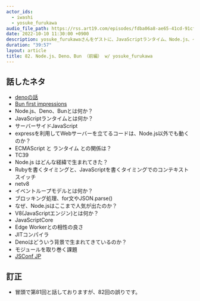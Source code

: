 ```yaml
---
actor_ids:
  - iwashi
  - yosuke_furukawa
audio_file_path: https://rss.art19.com/episodes/fdba06a8-ae65-41cd-91cf-8840a28edeb5.mp3
date: 2022-10-10 11:30:00 +0900
description: yosuke_furukawaさんをゲストに、JavaScriptランタイム、Node.js、イベントループモデル、JavaScriptエンジン、Denoの生まれた経緯について語っていただいたエピソードです。
duration: "39:57"
layout: article
title: 82. Node.js、Deno、Bun （前編） w/ yosuke_furukawa
---
```


## 話したネタ

- [denoの話](https://speakerdeck.com/yosuke_furukawa/denofalsehua)
- [Bun first impressions](https://speakerdeck.com/yosuke_furukawa/bun-first-impressions)
- Node.js、Deno、Bunとは何か？
- JavaScriptランタイムとは何か？
- サーバーサイドJavaScript
- expressを利用してWebサーバーを立てるコードは、Node.js以外でも動くのか？
- ECMAScript と ランタイム との関係は？
- TC39
- Node.js はどんな経緯で生まれてきた？
- Rubyを書くタイミングと、JavaScriptを書くタイミングでのコンテキストスイッチ
- netv8
- イベントループモデルとは何か？
- ブロッキング処理、for文やJSON.parse()
- なぜ、Node.jsはここまで人気が出たのか？
- V8(JavaScriptエンジン)とは何か？
- JavaScriptCore
- Edge Workerとの相性の良さ
- JITコンパイラ
- Denoはどういう背景で生まれてきているのか？
- モジュールを取り巻く課題
- [JSConf JP](https://jsconf.jp/2022/)

## 訂正

- 冒頭で第81回と話しておりますが、82回の誤りです。